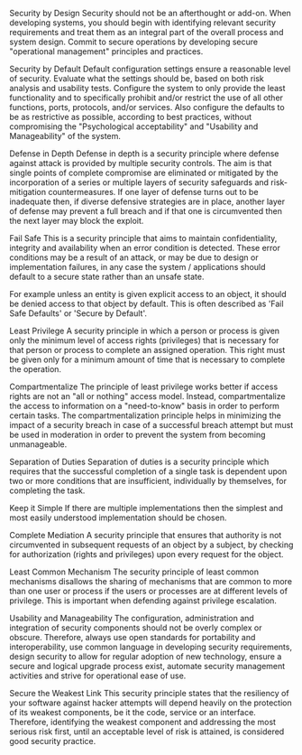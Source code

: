 Security by Design
Security should not be an afterthought or add-on. When developing systems, you should begin with identifying relevant security requirements and treat them as an integral part of the overall process and system design. Commit to secure operations by developing secure "operational management" principles and practices.

Security by Default
Default configuration settings ensure a reasonable level of security. Evaluate what the settings should be, based on both risk analysis and usability tests. Configure the system to only provide the least functionality and to specifically prohibit and/or restrict the use of all other functions, ports, protocols, and/or services. Also configure the defaults to be as restrictive as possible, according to best practices, without compromising the "Psychological acceptability" and "Usability and Manageability" of the system.

Defense in Depth
Defense in depth is a security principle where defense against attack is provided by multiple security controls. The aim is that single points of complete compromise are eliminated or mitigated by the incorporation of a series or multiple layers of security safeguards and risk-mitigation countermeasures. If one layer of defense turns out to be inadequate then, if diverse defensive strategies are in place, another layer of defense may prevent a full breach and if that one is circumvented then the next layer may block the exploit.

Fail Safe
This is a security principle that aims to maintain confidentiality, integrity and availability when an error condition is detected. These error conditions may be a result of an attack, or may be due to design or implementation failures, in any case the system / applications should default to a secure state rather than an unsafe state.

For example unless an entity is given explicit access to an object, it should be denied access to that object by default. This is often described as 'Fail Safe Defaults' or 'Secure by Default'.

Least Privilege
A security principle in which a person or process is given only the minimum level of access rights (privileges) that is necessary for that person or process to complete an assigned operation. This right must be given only for a minimum amount of time that is necessary to complete the operation.

Compartmentalize
The principle of least privilege works better if access rights are not an "all or nothing" access model. Instead, compartmentalize the access to information on a "need-to-know" basis in order to perform certain tasks. The compartmentalization principle helps in minimizing the impact of a security breach in case of a successful breach attempt but must be used in moderation in order to prevent the system from becoming unmanageable. 

Separation of Duties
Separation of duties is a security principle which requires that the successful completion of a single task is dependent upon two or more conditions that are insufficient, individually by themselves, for completing the task.

Keep it Simple
If there are multiple implementations then the simplest and most easily understood implementation should be chosen.

Complete Mediation
A security principle that ensures that authority is not circumvented in subsequent requests of an object by a subject, by checking for authorization (rights and privileges) upon every request for the object.

Least Common Mechanism
The security principle of least common mechanisms disallows the sharing of mechanisms that are common to more than one user or process if the users or processes are at different levels of privilege. This is important when defending against privilege escalation.

Usability and Manageability
The configuration, administration and integration of security components should not be overly complex or obscure. Therefore, always use open standards for portability and interoperability, use common language in developing security requirements, design security to allow for regular adoption of new technology, ensure a secure and logical upgrade process exist, automate security management activities and strive for operational ease of use.

Secure the Weakest Link
This security principle states that the resiliency of your software against hacker attempts will depend heavily on the protection of its weakest components, be it the code, service or an interface. Therefore, identifying the weakest component and addressing the most serious risk first, until an acceptable level of risk is attained, is considered good security practice.